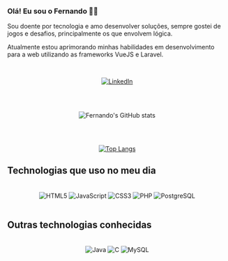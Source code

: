 ### Olá! Eu sou o Fernando 🙋‍♂️ 

Sou doente por tecnologia e amo desenvolver soluções, sempre gostei de jogos e desafios, principalmente os que envolvem lógica.

Atualmente estou aprimorando minhas habilidades em desenvolvimento para a web utilizando as frameworks VueJS e Laravel.

<div align="center"><br/>
	
[![LinkedIn](https://img.shields.io/badge/LinkedIn-0077B5?style=for-the-badge&logo=linkedin&logoColor=white)](https://www.linkedin.com/in/moreno-fernando)

</div>

##

<div align="center"><br/>

![Fernando's GitHub stats](https://github-readme-stats.vercel.app/api?username=F-moreno&show_icons=true&theme=dark)


</div><br/>

<uim-rocket class="text-3xl text-orange-400 animate-ping" />


##

<div align="center">

[![Top Langs](https://github-readme-stats.vercel.app/api/top-langs/?username=F-moreno&layout=compact)](https://github.com/F-moreno/github-readme-stats)

</div>

## Technologias que uso no meu dia

<div align="center" style="display: inline_block"><br/>
	<img align="center" alt="HTML5" src="https://img.shields.io/badge/HTML5-E34F26?style=for-the-badge&logo=html5&logoColor=white"/>
	<img align="center" alt="JavaScript" src="https://img.shields.io/badge/JavaScript-F7DF1E?style=for-the-badge&logo=javascript&logoColor=black"/>
	<img align="center" alt="CSS3" src="https://img.shields.io/badge/CSS3-1572B6?style=for-the-badge&logo=css3&logoColor=white"/>
	<img align="center" alt="PHP" src="https://img.shields.io/badge/PHP-777BB4?style=for-the-badge&logo=php&logoColor=white"/>
	<img align="center" alt="PostgreSQL" src="https://img.shields.io/badge/PostgreSQL-316192?style=for-the-badge&logo=postgresql&logoColor=white" />
	
</div><br/>

## Outras technologias conhecidas

<div align="center" style="display: inline_block"><br/>
	<img align="center" alt="Java" src="https://img.shields.io/badge/Java-ED8B00?style=for-the-badge&logo=java&logoColor=white" />
	<img align="center" alt="C" src="https://img.shields.io/badge/C-00599C?style=for-the-badge&logo=c&logoColor=white" />
	<img align="center" alt="MySQL" src="https://img.shields.io/badge/MySQL-00000F?style=for-the-badge&logo=mysql&logoColor=white" />
</div><br/>
